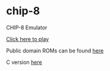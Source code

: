 # chip-8
CHIP-8 Emulator

[Click here to play](https://diogoeichert.github.io/chip-8/)

Public domain ROMs can be found [here](https://www.zophar.net/pdroms/chip8.html)

C version [here](https://github.com/diogoeichert/chip-8-dos)
